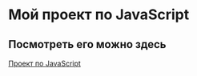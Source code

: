 # Мой проект по JavaScript

## Посмотреть его можно здесь

[Проект по JavaScript](https://smalek2003.github.io/ppp/)
